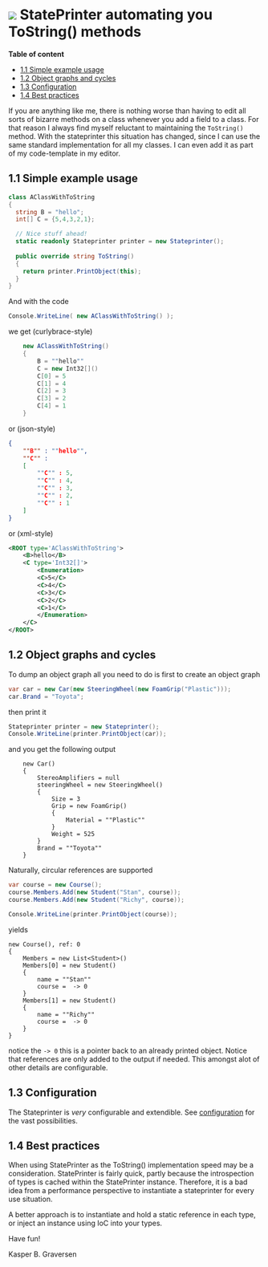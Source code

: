 #  ![](https://raw.github.com/kbilsted/StatePrinter/master/StatePrinter/gfx/stateprinter.png) StatePrinter automating you ToString() methods


**Table of content**
* [1.1 Simple example usage](#11-simple-example-usage)
* [1.2 Object graphs and cycles](#12-object-graphs-and-cycles)
* [1.3 Configuration](#13-configuration)
* [1.4 Best practices](#14-best-practices)


If you are anything like me, there is nothing worse than having to edit all sorts of bizarre methods on a class whenever you add a field to a class. For that reason I always find myself reluctant to maintaining the `ToString()` method. With the stateprinter this situation has changed, since I can use the same standard implementation for all my classes. I can even add it as part of my code-template in my editor.


## 1.1 Simple example usage

```C#
class AClassWithToString
{
  string B = "hello";
  int[] C = {5,4,3,2,1};

  // Nice stuff ahead!
  static readonly Stateprinter printer = new Stateprinter();
  
  public override string ToString()
  {
    return printer.PrintObject(this);
  }
}
```

And with the code

```C#
Console.WriteLine( new AClassWithToString() );
```

we get (curlybrace-style)

```C#
	new AClassWithToString()
	{
	    B = ""hello""
	    C = new Int32[]()
	    C[0] = 5
	    C[1] = 4
	    C[2] = 3
	    C[3] = 2
	    C[4] = 1
	}
```

or (json-style)

```JSON
{
    ""B"" : ""hello"",
    ""C"" :
    [
        ""C"" : 5,
        ""C"" : 4,
        ""C"" : 3,
        ""C"" : 2,
        ""C"" : 1
    ]
}
```

or (xml-style)
 
```XML
<ROOT type='AClassWithToString'>
    <B>hello</B>
    <C type='Int32[]'>
        <Enumeration>
        <C>5</C>
        <C>4</C>
        <C>3</C>
        <C>2</C>
        <C>1</C>
        </Enumeration>
    </C>
</ROOT>
``` 
 


## 1.2 Object graphs and cycles

To dump an object graph all you need to do is first to create an object graph

```C#
var car = new Car(new SteeringWheel(new FoamGrip("Plastic")));
car.Brand = "Toyota";
```

then print it

```C#
Stateprinter printer = new Stateprinter();
Console.WriteLine(printer.PrintObject(car));
```

and you get the following output
	
```
	new Car()
	{
	    StereoAmplifiers = null
	    steeringWheel = new SteeringWheel()
	    {
	        Size = 3
	        Grip = new FoamGrip()
	        {
	            Material = ""Plastic""
	        }
	        Weight = 525
	    }
	    Brand = ""Toyota""
	}
``` 

Naturally, circular references are supported

```C#
var course = new Course();
course.Members.Add(new Student("Stan", course));
course.Members.Add(new Student("Richy", course));

Console.WriteLine(printer.PrintObject(course));
```

yields	 
	     
	new Course(), ref: 0
	{
	    Members = new List<Student>()
	    Members[0] = new Student()
	    {
	        name = ""Stan""
	        course =  -> 0
	    }
	    Members[1] = new Student()
	    {
	        name = ""Richy""
	        course =  -> 0
	    }
	}

notice the `-> 0` this is a pointer back to an already printed object. Notice that references are only added to the output if needed. This amongst alot of other details are configurable.


## 1.3 Configuration

The Stateprinter is *very* configurable and extendible. See [configuration](HowToConfigure.md) for the vast possibilities.


## 1.4 Best practices

When using StatePrinter as the ToString() implementation speed may be a consideration. StatePrinter is fairly quick, partly because the introspection of types is cached within the StatePrinter instance. Therefore, it is a bad idea from a performance perspective to instantiate a stateprinter for every use situation.

A better approach is to instantiate and hold a static reference in each type, or inject an instance using IoC into your types.


Have fun!

Kasper B. Graversen
